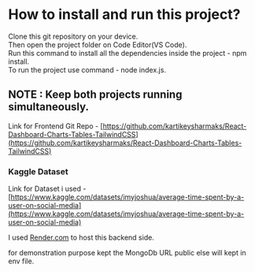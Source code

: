 # How to install and run this project?

Clone this git repository on your device.\
Then open the project folder on Code Editor(VS Code).\
Run this command to install all the dependencies inside the project - npm install.\
To run the project use command - node index.js.

## NOTE : Keep both projects running simultaneously.
Link for Frontend Git Repo - [https://github.com/kartikeysharmaks/React-Dashboard-Charts-Tables-TailwindCSS](https://github.com/kartikeysharmaks/React-Dashboard-Charts-Tables-TailwindCSS)

### Kaggle Dataset
Link for Dataset i used - [https://www.kaggle.com/datasets/imyjoshua/average-time-spent-by-a-user-on-social-media](https://www.kaggle.com/datasets/imyjoshua/average-time-spent-by-a-user-on-social-media)

I used [Render.com](https://render.com/) to host this backend side.

for demonstration purpose kept the MongoDb URL public else will kept in env file.
